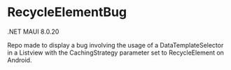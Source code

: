 # RecycleElementBug

.NET MAUI 8.0.20

Repo made to display a bug involving the usage of a DataTemplateSelector in a Listview with the CachingStrategy parameter set to RecycleElement on Android.
